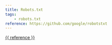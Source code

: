 ```yaml
---
title: Robots.txt
tags:
    - robots.txt
reference: https://github.com/google/robotstxt
---
```

<a href="{{ reference }}">{{ reference }}</a>
